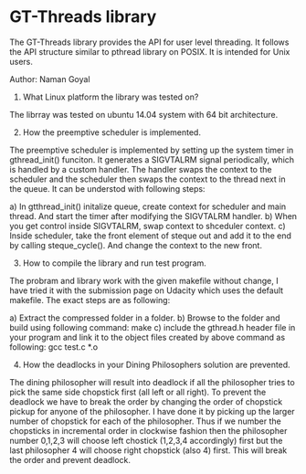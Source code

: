 # GT-Threads library #

The GT-Threads library provides the API for user level threading. It follows the API structure similar to pthread library on POSIX. It is intended for Unix users.


Author: Naman Goyal


1) What Linux platform the library was tested on?
	
The librray was tested on ubuntu 14.04 system with 64 bit architecture.


2) How the preemptive scheduler is implemented.

The preemptive scheduler is implemented by setting up the system timer in gthread_init() funciton. It generates a SIGVTALRM signal periodically, which is handled by a custom handler. The handler swaps the context to the scheduler and the scheduler then swaps the context to the thread next in the queue. It can be understod with following steps:

a) In gtthread_init() initalize queue, create context for scheduler and main thread. And start the timer after modifying the SIGVTALRM handler.
b) When you get control inside SIGVTALRM, swap context to shceduler context.
c) Inside scheduler, take the front element of steque out and add it to the end by calling steque_cycle(). And change the context to the new front.  

3) How to compile the library and run test program.

The probram and library work with the given makefile without change, I have tried it with the submission page on Udacity which uses the default makefile.
The exact steps are as following:

a) Extract the compressed folder in a folder.
b) Browse to the folder and build using following command:
	make
c) include the gthread.h header file in your program and link it to the object files created by above command as following:
	gcc test.c *.o



4) How the deadlocks in your Dining Philosophers solution are prevented.
	
The dining philosopher will result into deadlock if all the philosopher tries to pick the same side chopstick first (all left or all right). To prevent the deadlock we have to break the order by changing the order of chopstick pickup for anyone of the philosopher. I have done it by picking up the larger number of chopstick for each of the philosopher. Thus if we number the chopsticks in incremental order in clockwise fashion then the philosopher number 0,1,2,3 will choose left chostick (1,2,3,4 accordingly) first but the last philosopher 4 will choose right chopstick (also 4) first. This will break the order and prevent deadlock. 


